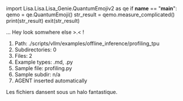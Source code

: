 
import Lisa.Lisa.Lisa_Genie.QuantumEmojiv2 as qe
if __name__ == "__main__":
  qemo = qe.QuantumEmoji()
  str_result = qemo.measure_complicated()
  print(str_result)
  exit(str_result)

... Hey look somwhere else >.< !

1. Path: ./scripts/vllm/examples/offline_inference/profiling_tpu
2. Subdirectories: 0
3. Files: 2
4. Example types: .md, .py
5. Sample file: profiling.py
6. Sample subdir: n/a
7. AGENT inserted automatically

Les fichiers dansent sous un halo fantastique.

